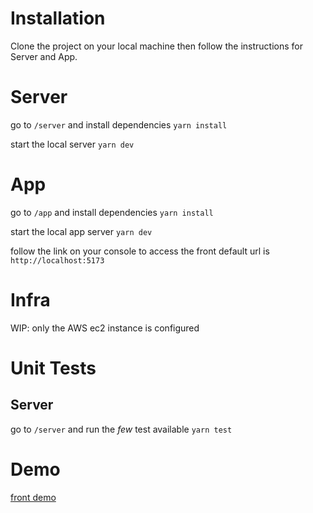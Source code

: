 # Installation
Clone the project on your local machine then follow the instructions for Server and App.

# Server

go to ```/server``` and install dependencies ```yarn install```

start the local server ```yarn dev```

# App

go to ```/app``` and install dependencies ```yarn install```

start the local app server ```yarn dev```

follow the link on your console to access the front
default url is ```http://localhost:5173```

# Infra
WIP: only the AWS ec2 instance is configured

# Unit Tests
## Server
go to ```/server``` and run the *few* test available ```yarn test```

# Demo
[front demo](https://test-com-1-front.herokuapp.com)
